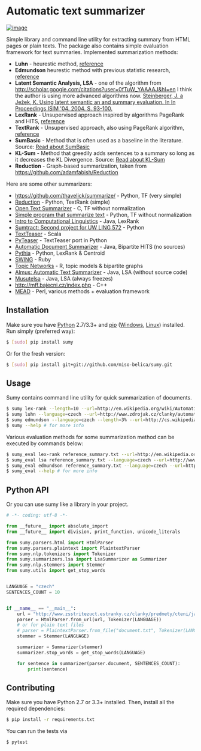 # Automatic text summarizer

[![image](https://api.travis-ci.org/miso-belica/sumy.png?branch=master)](https://travis-ci.org/miso-belica/sumy)

Simple library and command line utility for extracting summary from HTML
pages or plain texts. The package also contains simple evaluation
framework for text summaries. Implemented summarization methods:

-   **Luhn** - heurestic method,
    [reference](http://ieeexplore.ieee.org/xpl/articleDetails.jsp?arnumber=5392672)
-   **Edmundson** heurestic method with previous statistic research,
    [reference](http://dl.acm.org/citation.cfm?doid=321510.321519)
-   **Latent Semantic Analysis, LSA** - one of the algorithm from
    <http://scholar.google.com/citations?user=0fTuW_YAAAAJ&hl=en> I
    think the author is using more advanced algorithms now.
    [Steinberger, J. a Ježek, K. Using latent semantic an and
    summary evaluation. In In Proceedings ISIM '04. 2004. S.
    93-100.](http://www.kiv.zcu.cz/~jstein/publikace/isim2004.pdf)
-   **LexRank** - Unsupervised approach inspired by algorithms PageRank
    and HITS,
    [reference](http://tangra.si.umich.edu/~radev/lexrank/lexrank.pdf)
-   **TextRank** - Unsupervised approach, also using PageRank algorithm,
    [reference](https://web.eecs.umich.edu/~mihalcea/papers/mihalcea.emnlp04.pdf)
-   **SumBasic** - Method that is often used as a baseline in
    the literature. Source: [Read about
    SumBasic](http://www.cis.upenn.edu/~nenkova/papers/ipm.pdf)
-   **KL-Sum** - Method that greedily adds sentences to a summary so
    long as it decreases the KL Divergence. Source: [Read about
    KL-Sum](http://www.aclweb.org/anthology/N09-1041)
-   **Reduction** - Graph-based summarization, taken from https://github.com/adamfabish/Reduction

Here are some other summarizers:

-   <https://github.com/thavelick/summarize/> - Python, TF (very simple)
-   [Reduction](https://github.com/adamfabish/Reduction) - Python,
    TextRank (simple)
-   [Open Text Summarizer](http://libots.sourceforge.net/) - C, TF
    without normalization
-   [Simple program that summarize
    text](https://github.com/xhresko/text-summarizer) - Python, TF
    without normalization
-   [Intro to Computational
    Linguistics](https://github.com/kylehardgrave/summarizer) - Java,
    LexRank
-   [Sumtract: Second project for UW LING
    572](https://github.com/stefanbehr/sumtract) - Python
-   [TextTeaser](https://github.com/MojoJolo/textteaser) - Scala
-   [PyTeaser](https://github.com/xiaoxu193/PyTeaser) - TextTeaser port
    in Python
-   [Automatic Document
    Summarizer](https://github.com/himanshujindal/Automatic-Text-Summarizer) -
    Java, Bipartite HITS (no sources)
-   [Pythia](https://github.com/giorgosera/pythia/blob/dev/analysis/summarization/summarization.py) -
    Python, LexRank & Centroid
-   [SWING](https://github.com/WING-NUS/SWING) - Ruby
-   [Topic Networks](https://github.com/bobflagg/Topic-Networks) - R,
    topic models & bipartite graphs
-   [Almus: Automatic Text
    Summarizer](http://textmining.zcu.cz/?lang=en&section=download) -
    Java, LSA (without source code)
-   [Musutelsa](http://www.musutelsa.jamstudio.eu/) - Java, LSA
    (always freezes)
-   <http://mff.bajecni.cz/index.php> - C++
-   [MEAD](http://www.summarization.com/mead/) - Perl, various methods +
    evaluation framework

## Installation

Make sure you have [Python](http://www.python.org/) 2.7/3.3+ and
[pip](https://crate.io/packages/pip/)
([Windows](http://docs.python-guide.org/en/latest/starting/install/win/),
[Linux](http://docs.python-guide.org/en/latest/starting/install/linux/))
installed. Run simply (preferred way):

```sh
$ [sudo] pip install sumy
```

Or for the fresh version:

```sh
$ [sudo] pip install git+git://github.com/miso-belica/sumy.git
```

## Usage

Sumy contains command line utility for quick summarization of documents.

```sh
$ sumy lex-rank --length=10 --url=http://en.wikipedia.org/wiki/Automatic_summarization # what's summarization?
$ sumy luhn --language=czech --url=http://www.zdrojak.cz/clanky/automaticke-zabezpeceni/
$ sumy edmundson --language=czech --length=3% --url=http://cs.wikipedia.org/wiki/Bitva_u_Lipan
$ sumy --help # for more info
```

Various evaluation methods for some summarization method can be executed
by commands below:

```sh
$ sumy_eval lex-rank reference_summary.txt --url=http://en.wikipedia.org/wiki/Automatic_summarization
$ sumy_eval lsa reference_summary.txt --language=czech --url=http://www.zdrojak.cz/clanky/automaticke-zabezpeceni/
$ sumy_eval edmundson reference_summary.txt --language=czech --url=http://cs.wikipedia.org/wiki/Bitva_u_Lipan
$ sumy_eval --help # for more info
```

## Python API

Or you can use sumy like a library in your project.

```python
# -*- coding: utf-8 -*-

from __future__ import absolute_import
from __future__ import division, print_function, unicode_literals

from sumy.parsers.html import HtmlParser
from sumy.parsers.plaintext import PlaintextParser
from sumy.nlp.tokenizers import Tokenizer
from sumy.summarizers.lsa import LsaSummarizer as Summarizer
from sumy.nlp.stemmers import Stemmer
from sumy.utils import get_stop_words


LANGUAGE = "czech"
SENTENCES_COUNT = 10


if __name__ == "__main__":
    url = "http://www.zsstritezuct.estranky.cz/clanky/predmety/cteni/jak-naucit-dite-spravne-cist.html"
    parser = HtmlParser.from_url(url, Tokenizer(LANGUAGE))
    # or for plain text files
    # parser = PlaintextParser.from_file("document.txt", Tokenizer(LANGUAGE))
    stemmer = Stemmer(LANGUAGE)

    summarizer = Summarizer(stemmer)
    summarizer.stop_words = get_stop_words(LANGUAGE)

    for sentence in summarizer(parser.document, SENTENCES_COUNT):
        print(sentence)
```

## Contributing

Make sure you have Python 2.7 or 3.3+ installed. Then, install all the required dependencies:

```sh
$ pip install -r requirements.txt
```

You can run the tests via

```sh
$ pytest
```
